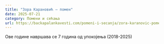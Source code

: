 ```yaml
---
title: "Зора Карановић – помен"
date: 2025-07-21
category: Помени и сећања
url: https://backapalankavesti.com/pomeni-i-secanja/zora-karanovic-pomen/
---
```


Ове године навршава се 7 година од упокојења (2018-2025)
